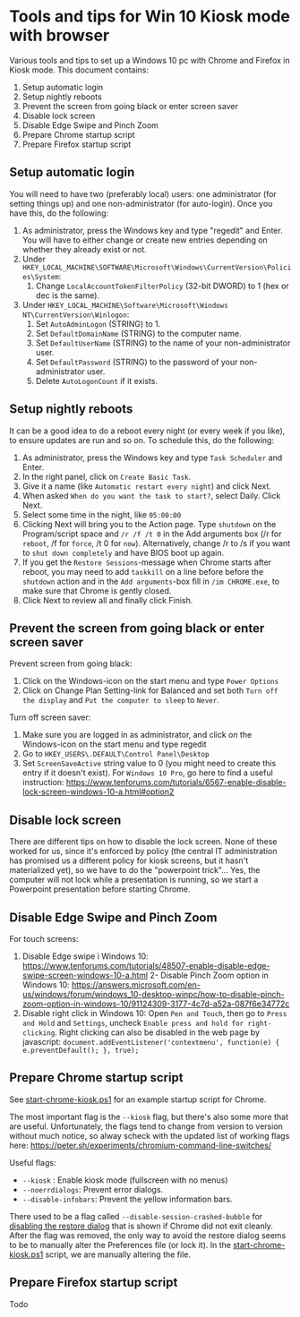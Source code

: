 # Tools and tips for Win 10 Kiosk mode with browser
Various tools and tips to set up a Windows 10 pc with Chrome and Firefox in Kiosk mode.
This document contains:

1. Setup automatic login
2. Setup nightly reboots
3. Prevent the screen from going black or enter screen saver
4. Disable lock screen
5. Disable Edge Swipe and Pinch Zoom
6. Prepare Chrome startup script
7. Prepare Firefox startup script


## Setup automatic login

You will need to have two (preferably local) users: one administrator (for setting things up) and one non-administrator (for auto-login). Once you have this, do the following:

1. As administrator, press the Windows key and type "regedit" and Enter.
You will have to either change or create new entries depending on whether they already exist or not.
2. Under `HKEY_LOCAL_MACHINE\SOFTWARE\Microsoft\Windows\CurrentVersion\Policies\System`:
    1. Change `LocalAccountTokenFilterPolicy` (32-bit DWORD) to 1 (hex or dec is the same).
3. Under `HKEY_LOCAL_MACHINE\Software\Microsoft\Windows NT\CurrentVersion\Winlogon`:
    1. Set `AutoAdminLogon` (STRING) to 1.
    2. Set `DefaultDomainName` (STRING) to the computer name.
    3. Set `DefaultUserName` (STRING) to the name of your non-administrator user.
    4. Set `DefaultPassword` (STRING) to the password of your non-administrator user. 
    5. Delete `AutoLogonCount` if it exists.

## Setup nightly reboots

It can be a good idea to do a reboot every night (or every week if you like), to ensure updates are run and so on.
To schedule this, do the following:

1.	As administrator, press the Windows key and type `Task Scheduler` and Enter.
2.	In the right panel, click on `Create Basic Task`.
3.	Give it a name (like `Automatic restart every night`) and click Next.
4.	When asked `When do you want the task to start?`, select Daily. Click Next.
5.	Select some time in the night, like `05:00:00`
6.	Clicking Next will bring you to the Action page. Type `shutdown` on the Program/script space and `/r /f /t 0` in the Add arguments box (/r for `reboot`, /f for `force`, /t 0 for `now`). Alternatively, change /r to /s if you want to `shut down completely` and have BIOS boot up again.
7.  If you get the `Restore Sessions`-message when Chrome starts after reboot, you may need to add `taskkill` on a line before before the `shutdown` action and in the `Add arguments`-box fill in `/im CHROME.exe`, to make sure that Chrome is gently closed. 
8.	Click Next to review all and finally click Finish.

## Prevent the screen from going black or enter screen saver

Prevent screen from going black:
1. Click on the Windows-icon on the start menu and type `Power Options`
2. Click on Change Plan Setting-link for Balanced and set both `Turn off the display` and `Put the computer to sleep` to `Never`.

Turn off screen saver:
1. Make sure you are logged in as administrator, and click on the Windows-icon on the start menu and type regedit
2. Go to `HKEY_USERS\.DEFAULT\Control Panel\Desktop`
3. Set `ScreenSaveActive` string value to 0 (you might need to create this entry if it doesn't exist). 
For `Windows 10 Pro`, go here to find a useful instruction: https://www.tenforums.com/tutorials/6567-enable-disable-lock-screen-windows-10-a.html#option2

## Disable lock screen

There are different tips on how to disable the lock screen. None of these worked for us, since it's enforced by policy (the central IT administration has promised us a different policy for kiosk screens, but it hasn't materialized yet), so we have to do the "powerpoint trick"... Yes, the computer will not lock while a presentation is running, so we start a Powerpoint presentation before starting Chrome.

## Disable Edge Swipe and Pinch Zoom

For touch screens:

1. Disable Edge swipe i Windows 10: https://www.tenforums.com/tutorials/48507-enable-disable-edge-swipe-screen-windows-10-a.html
2- Disable Pinch Zoom option in Windows 10: https://answers.microsoft.com/en-us/windows/forum/windows_10-desktop-winpc/how-to-disable-pinch-zoom-option-in-windows-10/91124309-3177-4c7d-a52a-087f6e34772c
3. Disable right click in Windows 10: Open `Pen and Touch`, then go to `Press and Hold` and `Settings`, uncheck `Enable press and hold for right-clicking`. 
Right clicking can also be disabled in the web page by javascript:
`document.addEventListener('contextmenu', function(e) { e.preventDefault(); }, true);` 

## Prepare Chrome startup script

See [start-chrome-kiosk.ps1](https://github.com/scriptotek/browser-kiosk-windows-setup/blob/master/start-chrome-kiosk.ps1) for an example startup script for Chrome.

The most important flag is the `--kiosk` flag, but there's also some more that are useful. Unfortunately, the flags tend to change from version to version without much notice, so alway scheck with the updated list of working flags here: https://peter.sh/experiments/chromium-command-line-switches/

Useful flags:

- `--kiosk` : Enable kiosk mode (fullscreen with no menus)
- `--noerrdialogs`: Prevent error dialogs.
- `--disable-infobars`: Prevent the yellow information bars.

There used to be a flag called `--disable-session-crashed-bubble` for [disabling the restore dialog](https://superuser.com/questions/461035/disable-google-chrome-session-restore-functionality) that is shown if Chrome did not exit cleanly. After the flag was removed, the only way to avoid the restore dialog seems to be to manually alter the Preferences file (or lock it).
In the [start-chrome-kiosk.ps1](https://github.com/scriptotek/browser-kiosk-windows-setup/blob/master/start-chrome-kiosk.ps1) script, we are manually altering the file.



## Prepare Firefox startup script

Todo

